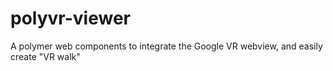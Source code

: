 # polyvr-viewer
A polymer web components to integrate the Google VR webview, and easily create "VR walk"
